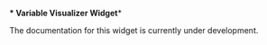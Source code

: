 **************\* Variable Visualizer Widget**************\*

The documentation for this widget is currently under development.
